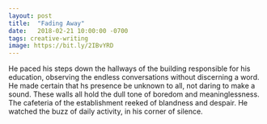 ```yaml
---
layout: post
title:  "Fading Away"
date:   2018-02-21 10:00:00 -0700
tags: creative-writing
image: https://bit.ly/2IBvYRD
---
```


He paced his steps down the hallways of the building responsible for his education, observing the endless conversations without discerning a word. He made certain that hs presence be unknown to all, not daring to make a sound. These walls all hold the dull tone of boredom and meaninglessness. The cafeteria of the establishment reeked of blandness and despair. He watched the buzz of daily activity, in his corner of silence.